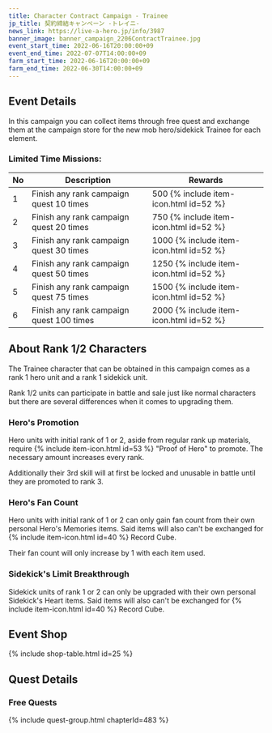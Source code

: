 ```yaml
---
title: Character Contract Campaign - Trainee
jp_title: 契約締結キャンペーン -トレイニ-
news_link: https://live-a-hero.jp/info/3987
banner_image: banner_campaign_2206ContractTrainee.jpg
event_start_time: 2022-06-16T20:00:00+09
event_end_time: 2022-07-07T14:00:00+09
farm_start_time: 2022-06-16T20:00:00+09
farm_end_time: 2022-06-30T14:00:00+09
---
```


## Event Details

In this campaign you can collect items through free quest and exchange them at the campaign store for the new mob hero/sidekick Trainee for each element.

### Limited Time Missions: 

| No | Description | Rewards |
|----|-----------------------------------------------------------|----------------|
| 1  | Finish any rank campaign quest 10 times | 500 {% include item-icon.html id=52 %} |
| 2  | Finish any rank campaign quest 20 times | 750 {% include item-icon.html id=52 %} |
| 3  | Finish any rank campaign quest 30 times | 1000 {% include item-icon.html id=52 %} |
| 4  | Finish any rank campaign quest 50 times | 1250 {% include item-icon.html id=52 %} |
| 5  | Finish any rank campaign quest 75 times | 1500 {% include item-icon.html id=52 %} |
| 6  | Finish any rank campaign quest 100 times | 2000 {% include item-icon.html id=52 %} |

## About Rank 1/2 Characters

The Trainee character that can be obtained in this campaign comes as a rank 1 hero unit and a rank 1 sidekick unit.

Rank 1/2 units can participate in battle and sale just like normal characters but there are several differences when it comes to upgrading them.

### Hero's Promotion

Hero units with initial rank of 1 or 2, aside from regular rank up materials, require {% include item-icon.html id=53 %} "Proof of Hero" to promote. The necessary amount increases every rank.

Additionally their 3rd skill will at first be locked and unusable in battle until they are promoted to rank 3.

### Hero's Fan Count

Hero units with initial rank of 1 or 2 can only gain fan count from their own personal Hero's Memories items. Said items will also can't be exchanged for {% include item-icon.html id=40 %} Record Cube.

Their fan count will only increase by 1 with each item used.

### Sidekick's Limit Breakthrough

Sidekick units of rank 1 or 2 can only be upgraded with their own personal Sidekick's Heart items. Said items will also can't be exchanged for {% include item-icon.html id=40 %} Record Cube.

## Event Shop

{% include shop-table.html id=25 %}

## Quest Details

### Free Quests

{% include quest-group.html chapterId=483 %}
